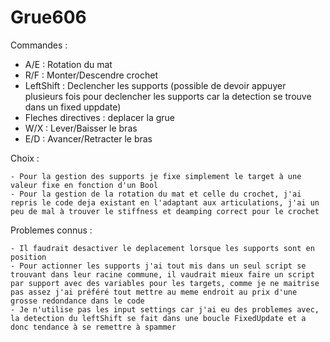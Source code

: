 # Grue606

Commandes :

- A/E : Rotation du mat
- R/F : Monter/Descendre crochet
- LeftShift : Declencher les supports (possible de devoir appuyer plusieurs fois pour declencher les supports car la detection se trouve dans un fixed uppdate)
- Fleches directives : deplacer la grue
- W/X : Lever/Baisser le bras
- E/D : Avancer/Retracter le bras


Choix :

	- Pour la gestion des supports je fixe simplement le target à une valeur fixe en fonction d'un Bool
	- Pour la gestion de la rotation du mat et celle du crochet, j'ai repris le code deja existant en l'adaptant aux articulations, j'ai un peu de mal à trouver le stiffness et deamping correct pour le crochet
	
	
Problemes connus : 

	- Il faudrait desactiver le deplacement lorsque les supports sont en position
	- Pour actionner les supports j'ai tout mis dans un seul script se trouvant dans leur racine commune, il vaudrait mieux faire un script par support avec des variables pour les targets, comme je ne maitrise pas assez j'ai préféré tout mettre au meme endroit au prix d'une grosse redondance dans le code
  	- Je n'utilise pas les input settings car j'ai eu des problemes avec, la detection du leftShift se fait dans une boucle FixedUpdate et a donc tendance à se remettre à spammer
	
